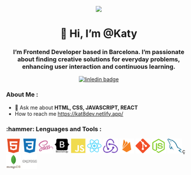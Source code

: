 <div align="center">
  <img src="https://media.giphy.com/media/L1R1tvI9svkIWwpVYr/giphy.gif" width="250px"/>
  <h1>👋 Hi, I’m @Katy</h1>
  <h3>I’m Frontend Developer based in Barcelona. I’m passionate about finding creative solutions for everyday problems, enhancing user interaction and continuous learning.</h3>
  <div>
    <a href="https://www.linkedin.com/in/khatuna-jabakhidze-1a186322a/">
      <img src="https://img.shields.io/badge/-LinkedIn-blue" alt="linledin badge"/>
    </a>
  </div>
</div>

### About Me :
- 💬 Ask me about  **HTML, CSS, JAVASCRIPT, REACT**
- How to reach me https://kat8dev.netlify.app/
<div>
  <h3>:hammer: Lenguages and Tools :</h3>
  <div>
    <img src="https://github.com/devicons/devicon/blob/master/icons/html5/html5-plain.svg" width="40" height="40"/>
    <img src="https://github.com/devicons/devicon/blob/master/icons/css3/css3-plain.svg" width="40" height="40"/>
    <img src="https://github.com/devicons/devicon/blob/master/icons/sass/sass-original.svg" width="40" height="40"/>
    <img src="https://github.com/devicons/devicon/blob/master/icons/bootstrap/bootstrap-plain-wordmark.svg" width="40" height="40"/>
    <img src="https://github.com/devicons/devicon/blob/master/icons/javascript/javascript-plain.svg" width="40" height="40"/>
    <img src="https://github.com/devicons/devicon/blob/master/icons/react/react-original.svg" width="40" height="40"/>
    <img src="https://github.com/devicons/devicon/blob/master/icons/redux/redux-original.svg" width="40" height="40"/>
    <img src="https://github.com/devicons/devicon/blob/master/icons/firebase/firebase-plain.svg" width="40" height="40"/>
    <img src="https://github.com/devicons/devicon/blob/master/icons/git/git-plain.svg" width="40" height="40"/>
     <img src="https://github.com/devicons/devicon/blob/master/icons/nodejs/nodejs-original.svg" width="40" height="40"/>
     <img src="https://github.com/devicons/devicon/blob/master/icons/mysql/mysql-original.svg" width="40" height="40"/>ç
     <img src="https://github.com/devicons/devicon/blob/master/icons/mongodb/mongodb-original-wordmark.svg" width="40" height="40"/>
     <img src="https://github.com/devicons/devicon/blob/master/icons/express/express-original-wordmark.svg" width="40" height="40"/>
  </div>
</div>






